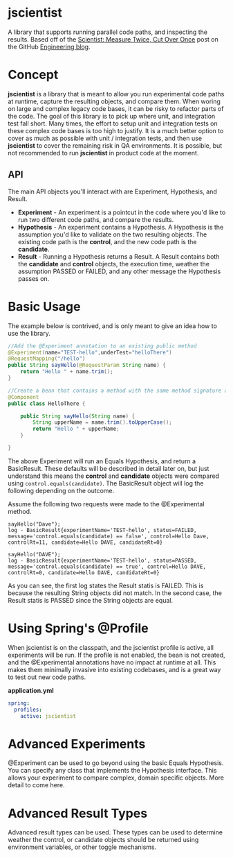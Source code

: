 # jscientist
A library that supports running parallel code paths, and inspecting the results.  Based off of the [Scientist: Measure Twice, Cut Over Once](http://githubengineering.com/scientist/) post on the GitHub [Engineering blog](http://githubengineering.com/).

# Concept
**jscientist** is a library that is meant to allow you run experimental code paths at runtime, capture the resulting objects, and compare them.
When woring on large and complex legacy code bases, it can be risky to refactor parts of the code.  The goal of this library is
to pick up where unit, and  integration test fall short.  Many times, the effort to setup unit and integration tests on these complex
code bases is too high to justify.  It is a much better option to cover as much as possible with unit / integration tests, and then use **jscientist**
to cover the remaining risk in QA environments. It is possible, but not recommended to run **jscientist** in product code at the moment.

## API
The main API objects you'll interact with are Experiment, Hypothesis, and Result.

* **Experiment** - An experiment is a pointcut in the code where you'd like to run two different code paths, and compare the results.
* **Hypothesis** - An experiment contains a Hypothesis.  A Hypothesis is the assumption you'd like to validate on the two resulting objects.
The existing code path is the __control__, and the new code path is the __candidate__.
* **Result** - Running a Hypothesis returns a Result.  A Result contains both the __candidate__ and __control__
objects, the execution time, weather the assumption PASSED or FAILED, and any other message the Hypothesis passes on.

# Basic Usage
The example below is contrived, and is only meant to give an idea how to use the library.
```java
//Add the @Experiment annotation to an existing public method
@Experiment(name="TEST-hello",underTest="helloThere")
@RequestMapping("/hello")
public String sayHello(@RequestParam String name) {
	return "Hello " + name.trim();
}

//Create a bean that contains a method with the same method signature as the control.
@Component
public class HelloThere {

	public String sayHello(String name) {
		String upperName = name.trim().toUpperCase();
		return "Hello " + upperName;
	}

}
```
The above Experiment will run an Equals Hypothesis, and return a BasicResult.  These defaults will be described in detail later on,
but just understand this means the __control__ and __candidate__ objects were compared using `control.equals(candidate)`.  The BasicResult object
will log the following depending on the outcome.

Assume the following two requests were made to the @Experimental method.


```
sayHello("Dave");
log - BasicResult{experimentName='TEST-hello', status=FAILED, message='control.equals(candidate) == false', control=Hello Dave, controlRt=11, candidate=Hello DAVE, candidateRt=0}

sayHello("DAVE");
log - BasicResult{experimentName='TEST-hello', status=PASSED, message='control.equals(candidate) == true', control=Hello DAVE, controlRt=0, candidate=Hello DAVE, candidateRt=0}
```
As you can see, the first log states the Result statis is FAILED. This is because the resulting String objects did not match.  In the second case, the Result statis is PASSED since the String objects are equal. 

# Using Spring's @Profile

When jscientist is on the classpath, and the jscientist profile is active, all experiments will be run.
If the profile is not enabled, the bean is not created, and the @Experimental annotations have no impact at runtime at all.
This makes them minimally invasive into existing codebases, and is a great way to test out new code paths.

**application.yml**
```yaml
spring:
  profiles:
    active: jscientist
```
# Advanced Experiments
@Experiment can be used to go beyond using the basic Equals Hypothesis.  You
can specify any class that implements the Hypothesis interface.  This allows
your experiment to compare complex, domain specific objects.  More detail to come here.

# Advanced Result Types
Advanced result types can be used.  These types can be used to determine weather
the control, or candidate objects should be returned using environment variables,
or other toggle mechanisms.
